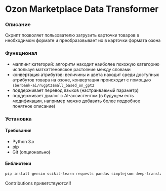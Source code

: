 # Ozon Marketplace Data Transformer

### Описание
Скрипт позволяет пользователю загрузить карточки товаров в необходимом формате и преобразовывает их в карточки формата озона

### Функционал
- маппинг категорий: алгоритм находит наиболее похожую категорию используя матхэттеновское растояние между словами
- конвертация атрибутов: величины и цвета находит среди доступных атрибутов товара на озоне, конвертация происходит с помощью `sberbank-ai/rugpt3small_based_on_gpt2`
- поддерживает перевод языков (настраиваемый параметр)
- поддерживает диалог с AI-ассистентом (в будущем есть модификации, например можно добавить более подробное понятное описание)

### Установка

#### Требования
- Python 3.x
- pip 
- Git (опционально)

#### Библиотеки
```bash
pip install gensim scikit-learn requests pandas simplejson deep-translator transformers
```

Contributions приветствуются!!

  
